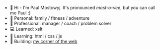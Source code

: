 - :wave: Hi - I'm Paul Mostowyj. It's pronounced _most-o-vee_, but you can call me Paul :)
- :man: Personal: family / fitness / adventure
- :necktie: Professional: manager / coach / problem solver
- :computer: Learned: xslt
- :book: Learning: html / css / js
- :wrench: Building: [my corner of the web](https://github.com/paulmostowyj/paulmostowyj.github.io)